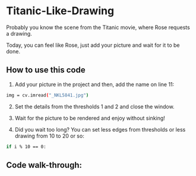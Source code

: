 # Titanic-Like-Drawing

Probably you know the scene from the Titanic movie, where Rose requests a drawing.

Today, you can feel like Rose, just add your picture and wait for it to be done.

## How to use this code

1. Add your picture in the project and then, add the name on line 11:

```sh
img = cv.imread("_NKL5841.jpg")
```

2. Set the details from the thresholds 1 and 2 and close the window.


4. Wait for the picture to be rendered and enjoy without sinking!

5. Did you wait too long? You can set less edges from thresholds or less drawing from 10 to 20 or so:

```sh
if i % 10 == 0:
```

## Code walk-through:

